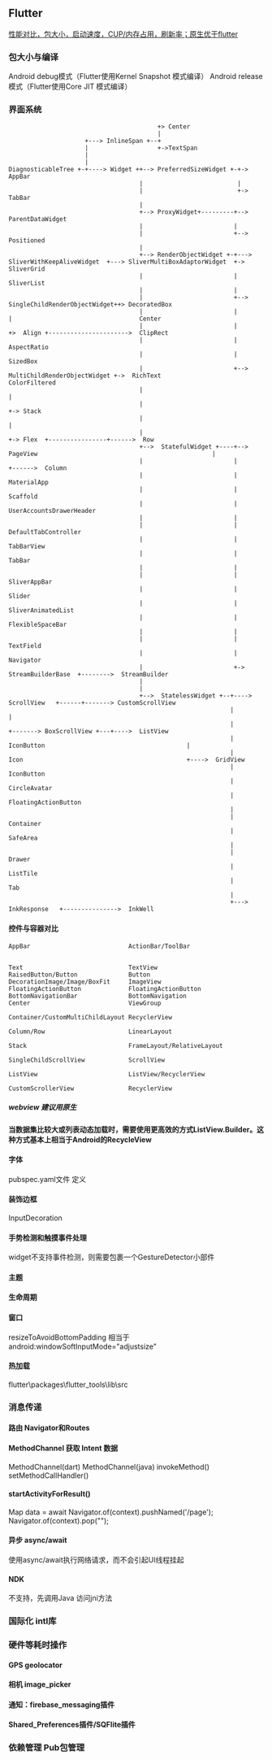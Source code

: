 ## Flutter
[性能对比，包大小，启动速度，CUP/内存占用，刷新率；原生优于flutter](https://juejin.im/post/6844903666433032199)
### 包大小与编译

Android debug模式（Flutter使用Kernel Snapshot 模式编译）
Android release模式（Flutter使用Core JIT 模式编译）


### 界面系统
```
                                         +> Center
                                         |
                     +---> InlineSpan +--+
                     |                   +->TextSpan
                     |
                     |
DiagnosticableTree +-+----> Widget ++--> PreferredSizeWidget +-+->  AppBar
                                    |                          |
                                    |                          +->  TabBar
                                    |
                                    +--> ProxyWidget+---------+-->  ParentDataWidget
                                    |                         |
                                    |                         +-->  Positioned
                                    |
                                    +--> RenderObjectWidget +-+---> SliverWithKeepAliveWidget  +---> SliverMultiBoxAdaptorWidget  +-> SliverGrid
                                    |                         |                                                                        SliverList
                                    |                         |
                                    |                         +-->  SingleChildRenderObjectWidget++> DecoratedBox
                                    |                         |                                   |                                   Center
                                    |                         |                                   +>  Align +---------------------->  ClipRect
                                    |                         |                                                                       AspectRatio
                                    |                         |                                                                       SizedBox
                                    |                         +-->  MultiChildRenderObjectWidget +->  RichText                        ColorFiltered
                                    |                                                            |
                                    |                                                            +-> Stack
                                    |                                                            |
                                    |                                                            +-> Flex  +----------------+------>  Row
                                    +-->  StatefulWidget +----+-->  PageView                                                |
                                    |                         |                                                             +------>  Column
                                    |                         |     MaterialApp
                                    |                         |     Scaffold
                                    |                         |     UserAccountsDrawerHeader
                                    |                         |
                                    |                         |     DefaultTabController
                                    |                         |     TabBarView
                                    |                         |     TabBar
                                    |                         |
                                    |                         |     SliverAppBar
                                    |                         |     Slider
                                    |                         |     SliverAnimatedList
                                    |                         |     FlexibleSpaceBar
                                    |                         |
                                    |                         |     TextField
                                    |                         |     Navigator
                                    |                         +->   StreamBuilderBase  +-------->  StreamBuilder
                                    |
                                    |
                                    +-->  StatelessWidget +--+---->  ScrollView   +------+-------> CustomScrollView
                                                             |                           |
                                                             |                           +-------> BoxScrollView +---+---->  ListView
                                                             |      IconButton                                       |
                                                             |      Icon                                             +---->  GridView
                                                             |      IconButton
                                                             |      CircleAvatar
                                                             |      FloatingActionButton
                                                             |
                                                             |      Container
                                                             |      SafeArea
                                                             |
                                                             |      Drawer
                                                             |      ListTile
                                                             |      Tab
                                                             |
                                                             +---> InkResponse   +--------------->  InkWell

```
#### 控件与容器对比
```
AppBar                           ActionBar/ToolBar


Text                             TextView
RaisedButton/Button              Button
DecorationImage/Image/BoxFit     ImageView
FloatingActionButton             FloatingActionButton
BottomNavigationBar              BottomNavigation
Center                           ViewGroup

Container/CustomMultiChildLayout RecyclerView 

Column/Row                       LinearLayout 

Stack                            FrameLayout/RelativeLayout

SingleChildScrollView            ScrollView

ListView                         ListView/RecyclerView

CustomScrollerView               RecyclerView

```

##### webview 建议用原生

####  当数据集比较大或列表动态加载时，需要使用更高效的方式ListView.Builder。这种方式基本上相当于Android的RecycleView
#### 字体
pubspec.yaml文件 定义
#### 装饰边框
InputDecoration

#### 手势检测和触摸事件处理


widget不支持事件检测，则需要包裹一个GestureDetector小部件
#### 主题

#### 生命周期

#### 窗口
resizeToAvoidBottomPadding 相当于
android:windowSoftInputMode="adjustsize"


#### 热加载

flutter\packages\flutter_tools\lib\src
### 消息传递
#### 路由 Navigator和Routes

#### MethodChannel 获取 Intent 数据
MethodChannel(dart)       MethodChannel(java)
    invokeMethod()          setMethodCallHandler()

#### startActivityForResult()
Map data = await Navigator.of(context).pushNamed('/page'); 
Navigator.of(context).pop("");


#### 异步 async/await
使用async/await执行网络请求，而不会引起UI线程挂起

#### NDK
不支持，先调用Java 访问jni方法



### 国际化 intl库





### 硬件等耗时操作

#### GPS geolocator
#### 相机 image_picker
#### 通知：firebase_messaging插件
#### Shared_Preferences插件/SQFlite插件




### 依赖管理 Pub包管理
 